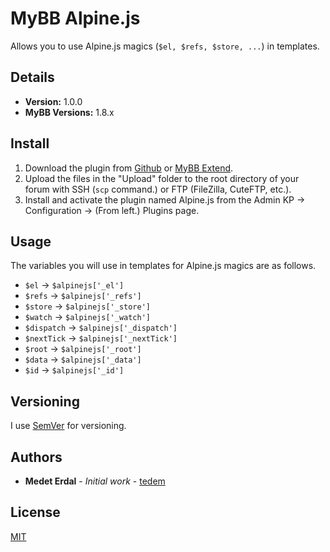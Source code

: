 # MyBB Alpine.js

Allows you to use Alpine.js magics (`$el, $refs, $store, ...`) in templates.

## Details

- **Version:** 1.0.0
- **MyBB Versions:** 1.8.x

## Install

1. Download the plugin from [Github](https://github.com/tedem/mybb-alpinejs/releases) or [MyBB Extend](https://community.mybb.com/mods.php?action=view&pid=1538).
2. Upload the files in the "Upload" folder to the root directory of your forum with SSH (`scp` command.) or FTP (FileZilla, CuteFTP, etc.).
3. Install and activate the plugin named Alpine.js from the Admin KP → Configuration → (From left.) Plugins page.

## Usage

The variables you will use in templates for Alpine.js magics are as follows.

- `$el` → `$alpinejs['_el']`
- `$refs` → `$alpinejs['_refs']`
- `$store` → `$alpinejs['_store']`
- `$watch` → `$alpinejs['_watch']`
- `$dispatch` → `$alpinejs['_dispatch']`
- `$nextTick` → `$alpinejs['_nextTick']`
- `$root` → `$alpinejs['_root']`
- `$data` → `$alpinejs['_data']`
- `$id` → `$alpinejs['_id']`

## Versioning

I use [SemVer](https://semver.org/) for versioning.

## Authors

- **Medet Erdal** - _Initial work_ - [tedem](https://github.com/tedem)

## License

[MIT](LICENSE)
